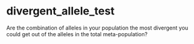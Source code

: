 # divergent_allele_test
Are the combination of alleles in your population the most divergent you could get out of the alleles in the total meta-population?
